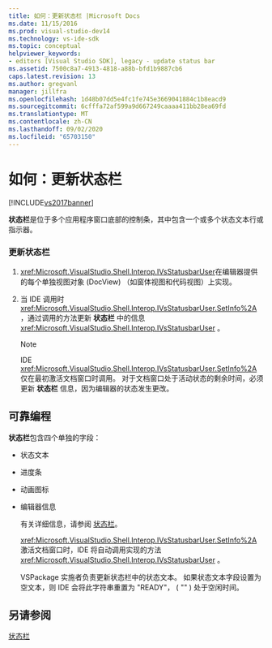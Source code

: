 ```yaml
---
title: 如何：更新状态栏 |Microsoft Docs
ms.date: 11/15/2016
ms.prod: visual-studio-dev14
ms.technology: vs-ide-sdk
ms.topic: conceptual
helpviewer_keywords:
- editors [Visual Studio SDK], legacy - update status bar
ms.assetid: 7500c8a7-4913-4818-a88b-bfd1b9887cb6
caps.latest.revision: 13
ms.author: gregvanl
manager: jillfra
ms.openlocfilehash: 1d48b07dd5e4fc1fe745e3669041884c1b8eacd9
ms.sourcegitcommit: 6cfffa72af599a9d667249caaaa411bb28ea69fd
ms.translationtype: MT
ms.contentlocale: zh-CN
ms.lasthandoff: 09/02/2020
ms.locfileid: "65703150"
---
```

# <a name="how-to-update-the-status-bar"></a>如何：更新状态栏
[!INCLUDE[vs2017banner](../includes/vs2017banner.md)]

**状态栏**是位于多个应用程序窗口底部的控制条，其中包含一个或多个状态文本行或指示器。  
  
### <a name="to-update-the-status-bar"></a>更新状态栏  
  
1. <xref:Microsoft.VisualStudio.Shell.Interop.IVsStatusbarUser>在编辑器提供的每个单独视图对象 (DocView) （如窗体视图和代码视图）上实现。  
  
2. 当 IDE 调用时 <xref:Microsoft.VisualStudio.Shell.Interop.IVsStatusbarUser.SetInfo%2A> ，通过调用的方法更新 **状态栏** 中的信息 <xref:Microsoft.VisualStudio.Shell.Interop.IVsStatusbarUser> 。  
  
    > [!NOTE]
    > IDE <xref:Microsoft.VisualStudio.Shell.Interop.IVsStatusbarUser.SetInfo%2A> 仅在最初激活文档窗口时调用。 对于文档窗口处于活动状态的剩余时间，必须更新 **状态栏** 信息，因为编辑器的状态发生更改。  
  
## <a name="robust-programming"></a>可靠编程  
 **状态栏**包含四个单独的字段：  
  
- 状态文本  
  
- 进度条  
  
- 动画图标  
  
- 编辑器信息  
  
  有关详细信息，请参阅 [状态栏](https://msdn.microsoft.com/library/fcbc5029-1aab-4e14-adf7-419038a4935e)。  
  
  <xref:Microsoft.VisualStudio.Shell.Interop.IVsStatusbarUser.SetInfo%2A>激活文档窗口时，IDE 将自动调用实现的方法 <xref:Microsoft.VisualStudio.Shell.Interop.IVsStatusbarUser> 。  
  
  VSPackage 实施者负责更新状态栏中的状态文本。 如果状态文本字段设置为空文本，则 IDE 会将此字符串重置为 "READY"， ( "" ) 处于空闲时间。  
  
## <a name="see-also"></a>另请参阅  
 [状态栏](https://msdn.microsoft.com/library/fcbc5029-1aab-4e14-adf7-419038a4935e)
